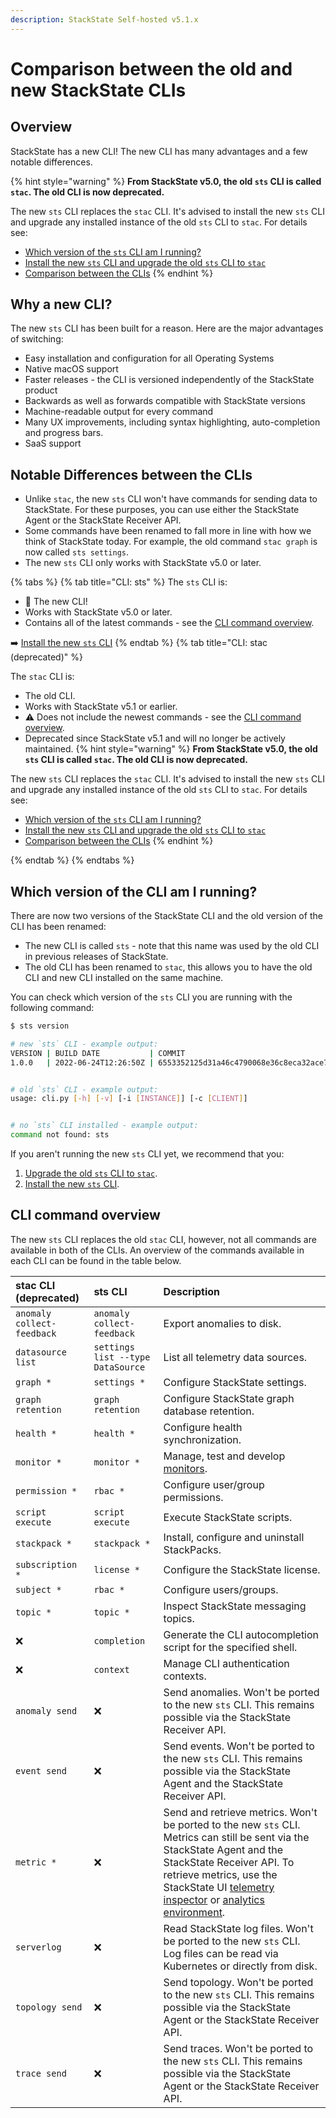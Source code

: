 ```yaml
---
description: StackState Self-hosted v5.1.x
---
```


# Comparison between the old and new StackState CLIs

## Overview

StackState has a new CLI! The new CLI has many advantages and a few notable differences.

{% hint style="warning" %}
**From StackState v5.0, the old `sts` CLI is called `stac`. The old CLI is now deprecated.**

The new `sts` CLI replaces the `stac` CLI. It's advised to install the new `sts` CLI and upgrade any installed instance of the old `sts` CLI to `stac`. For details see:

* [Which version of the `sts` CLI am I running?](/setup/cli/cli-comparison.md#which-version-of-the-cli-am-i-running "StackState Self-Hosted only")
* [Install the new `sts` CLI and upgrade the old `sts` CLI to `stac`](/setup/cli/cli-sts.md#install-the-new-sts-cli "StackState Self-Hosted only")
* [Comparison between the CLIs](/setup/cli/cli-comparison.md "StackState Self-Hosted only")
{% endhint %}

## Why a new CLI?

The new `sts` CLI has been built for a reason. Here are the major advantages of switching:

 * Easy installation and configuration for all Operating Systems
 * Native macOS support
 * Faster releases - the CLI is versioned independently of the StackState product
 * Backwards as well as forwards compatible with StackState versions
 * Machine-readable output for every command
 * Many UX improvements, including syntax highlighting, auto-completion and progress bars.
 * SaaS support

## Notable Differences between the CLIs

 * Unlike `stac`, the new `sts` CLI won't have commands for sending data to StackState. For these purposes, you can use either the StackState Agent or the StackState Receiver API.
 * Some commands have been renamed to fall more in line with how we think of StackState today. For example, the old command `stac graph` is now called `sts settings`.
 * The new `sts` CLI only works with StackState v5.0 or later.

{% tabs %}
{% tab title="CLI: sts" %}
The `sts` CLI is:

* 🎉 The new CLI!
* Works with StackState v5.0 or later.
* Contains all of the latest commands - see the [CLI command overview](#cli-command-overview).

➡️ [Install the new `sts` CLI](cli-sts.md)
{% endtab %}
{% tab title="CLI: stac (deprecated)" %}

The `stac` CLI is:

* The old CLI.
* Works with StackState v5.1 or earlier.
* ⚠️ Does not include the newest commands - see the [CLI command overview](#cli-command-overview).
* Deprecated since StackState v5.1 and will no longer be actively maintained.
{% hint style="warning" %}
**From StackState v5.0, the old `sts` CLI is called `stac`. The old CLI is now deprecated.**

The new `sts` CLI replaces the `stac` CLI. It's advised to install the new `sts` CLI and upgrade any installed instance of the old `sts` CLI to `stac`. For details see:

* [Which version of the `sts` CLI am I running?](/setup/cli/cli-comparison.md#which-version-of-the-cli-am-i-running "StackState Self-Hosted only")
* [Install the new `sts` CLI and upgrade the old `sts` CLI to `stac`](/setup/cli/cli-sts.md#install-the-new-sts-cli "StackState Self-Hosted only")
* [Comparison between the CLIs](/setup/cli/cli-comparison.md "StackState Self-Hosted only")
{% endhint %}

{% endtab %}
{% endtabs %}

## Which version of the CLI am I running?

There are now two versions of the StackState CLI and the old version of the CLI has been renamed:

* The new CLI is called `sts` - note that this name was used by the old CLI in previous releases of StackState.
* The old CLI has been renamed to `stac`, this allows you to have the old CLI and new CLI installed on the same machine.

You can check which version of the `sts` CLI you are running with the following command:

```sh
$ sts version

# new `sts` CLI - example output:
VERSION | BUILD DATE           | COMMIT
1.0.0   | 2022-06-24T12:26:50Z | 6553352125d31a46c4790068e36c8eca32ace7fd


# old `sts` CLI - example output:
usage: cli.py [-h] [-v] [-i [INSTANCE]] [-c [CLIENT]]


# no `sts` CLI installed - example output:
command not found: sts


```

If you aren't running the new `sts` CLI yet, we recommend that you:

1. [Upgrade the old `sts` CLI to `stac`](cli-stac.md).
2. [Install the new `sts` CLI](cli-sts.md).

## CLI command overview

The new `sts` CLI replaces the old `stac` CLI, however, not all commands are available in both of the CLIs. An overview of the commands available in each CLI can be found in the table below.


| stac CLI (deprecated)      | sts CLI                           | Description                                                                                                                                                                                                                                                                                                             |
|:---------------------------|:----------------------------------|:------------------------------------------------------------------------------------------------------------------------------------------------------------------------------------------------------------------------------------------------------------------------------------------------------------------------|
| `anomaly collect-feedback` | `anomaly collect-feedback`        | Export anomalies to disk.                                                                                                                                                                                                                                                                                               |
| `datasource list`          | `settings list --type DataSource` | List all telemetry data sources.                                                                                                                                                                                                                                                                                        |
| `graph *`                  | `settings *`                      | Configure StackState settings.                                                                                                                                                                                                                                                                                          |
| `graph retention`          | `graph retention`                 | Configure StackState graph database retention.                                                                                                                                                                                                                                                                          |
| `health *`                 | `health *`                        | Configure health synchronization.                                                                                                                                                                                                                                                                                       |
| `monitor *`                | `monitor *`                       | Manage, test and develop [monitors](/use/checks-and-monitors/monitors.md).                                                                                                                                                                                                                                              |
| `permission *`             | `rbac *`                          | Configure user/group permissions.                                                                                                                                                                                                                                                                                       |
| `script execute`           | `script execute`                  | Execute StackState scripts.                                                                                                                                                                                                                                                                                             |
| `stackpack *`              | `stackpack *`                     | Install, configure and uninstall StackPacks.                                                                                                                                                                                                                                                                            |
| `subscription *`           | `license *`                       | Configure the StackState license.                                                                                                                                                                                                                                                                                       |
| `subject *`                | `rbac *`                          | Configure users/groups.                                                                                                                                                                                                                                                                                                 |
| `topic *`                  | `topic *`                         | Inspect StackState messaging topics.                                                                                                                                                                                                                                                                                    |
| ❌                          | `completion`                      | Generate the CLI autocompletion script for the specified shell.                                                                                                                                                                                                                                                         |
| ❌                          | `context`                         | Manage CLI authentication contexts.                                                                                                                                                                                                                                                                                     |
| `anomaly send`             | ❌                                 | Send anomalies. Won't be ported to the new `sts` CLI. This remains possible via the StackState Receiver API.                                                                                                                                                                                                         |
| `event send`               | ❌                                 | Send events. Won't be ported to the new `sts` CLI. This remains possible via the StackState Agent and the StackState Receiver API.                                                                                                                                                                                   |
| `metric *`                 | ❌                                 | Send and retrieve metrics. Won't be ported to the new `sts` CLI. Metrics can still be sent via the StackState Agent and the StackState Receiver API. To retrieve metrics, use the StackState UI [telemetry inspector](/use/metrics/browse-telemetry.md) or [analytics environment](/use/stackstate-ui/analytics.md). |
| `serverlog`                | ❌                                 | Read StackState log files. Won't be ported to the new `sts` CLI. Log files can be read via Kubernetes or directly from disk.                                                                                                                                                                                         |
| `topology send`            | ❌                                 | Send topology. Won't be ported to the new `sts` CLI. This remains possible via the StackState Agent or the StackState Receiver API.                                                                                                                                                                                  |
| `trace send`               | ❌                                 | Send traces. Won't be ported to the new `sts` CLI. This remains possible via the StackState Agent or the StackState Receiver API.                                                                                                                                                                                    |                                             
